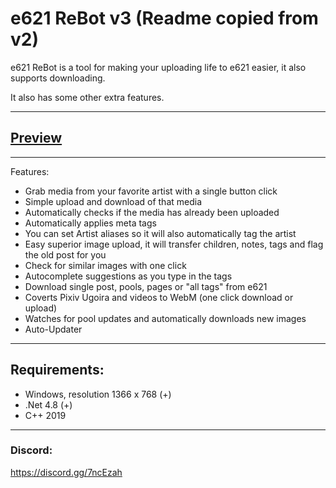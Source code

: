 # e621 ReBot v3 (Readme copied from v2)

e621 ReBot is a tool for making your uploading life to e621 easier, it also supports downloading.

It also has some other extra features.

---
## [Preview](https://i.imgur.com/miGwql2.png)

---
Features:
- Grab media from your favorite artist with a single button click
- Simple upload and download of that media
- Automatically checks if the media has already been uploaded
- Automatically applies meta tags
- You can set Artist aliases so it will also automatically tag the artist
- Easy superior image upload, it will transfer children, notes, tags and flag the old post for you
- Check for similar images with one click
- Autocomplete suggestions as you type in the tags
- Download single post, pools, pages or "all tags" from e621
- Coverts Pixiv Ugoira and videos to WebM (one click download or upload)
- Watches for pool updates and automatically downloads new images
- Auto-Updater

---
## Requirements:
- Windows, resolution 1366 x 768 (+)
- .Net 4.8 (+)
- C++ 2019

---
### Discord:
https://discord.gg/7ncEzah

